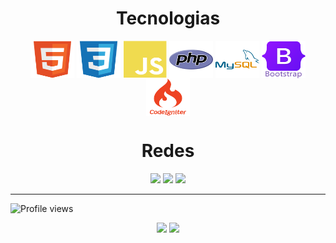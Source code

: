 <h1 align="center">Tecnologias</h1>

<div align="center" style="display: inline_block">
  <img align="center" alt="HTML" height="60" width="70" src="https://raw.githubusercontent.com/devicons/devicon/master/icons/html5/html5-original.svg">
  <img align="center" alt="CSS" height="60" width="70" src="https://raw.githubusercontent.com/devicons/devicon/master/icons/css3/css3-original.svg">
  <img align="center" alt="Js" height="60" width="70" src="https://raw.githubusercontent.com/devicons/devicon/master/icons/javascript/javascript-plain.svg">
   <img align="center" alt="php" height="60" width="70" src="https://raw.githubusercontent.com/devicons/devicon/master/icons/php/php-original.svg">
  <img align="center" alt="mysql" height="60" width="70" src="https://github.com/devicons/devicon/blob/master/icons/mysql/mysql-original-wordmark.svg">
  <img align="center" alt="bootstrap" height="60" width="70" src="https://github.com/devicons/devicon/blob/master/icons/bootstrap/bootstrap-original-wordmark.svg">
  <img align="center" alt="bootstrap" height="60" width="70" src="https://github.com/devicons/devicon/blob/master/icons/codeigniter/codeigniter-plain-wordmark.svg">
</div>

<div align="center">
  <h1>Redes</h1>
  <a href="https://instagram.com/malu_lsilva" target="_blank"><img src="https://img.shields.io/badge/-Instagram-%23E4405F?style=for-the-badge&logo=instagram&logoColor=white" target="_blank"></a>
  <a href = "mailto:marialuizalopessilva.10@gmail.com"><img src="https://img.shields.io/badge/-Gmail-%23333?style=for-the-badge&logo=gmail&logoColor=white" target="_blank"></a>
  <a href="https://www.linkedin.com/in/malu-lopes-sil/" target="_blank"><img src="https://img.shields.io/badge/-LinkedIn-%230077B5?style=for-the-badge&logo=linkedin&logoColor=white" target="_blank"></a>
</div>
<hr>

<div align="center">
  <p align="left"> <img src="https://komarev.com/ghpvc/?username=malu-ls" alt="Profile views" /> </p>
<picture>
  <source
    srcset="https://github-readme-stats.vercel.app/api?username=malu-ls&show_icons=true&theme=transparent"
    media="(prefers-color-scheme: dark)"
  />
  <source
    srcset="https://github-readme-stats.vercel.app/api?username=malu-ls&show_icons=true"
    media="(prefers-color-scheme: light), (prefers-color-scheme: no-preference)"
  />
  <img src="https://github-readme-stats.vercel.app/api?username=malu-ls&show_icons=true" />
</picture>
<picture>
  <source
    srcset="https://github-readme-stats.vercel.app/api/top-langs/?username=anuraghazra&layout=donut&theme=transparent"
    media="(prefers-color-scheme: dark)"
  />
  <source
    srcset="https://github-readme-stats.vercel.app/api?username=malu-ls&show_icons=true"
    media="(prefers-color-scheme: light), (prefers-color-scheme: no-preference)"
  />
  <img src="https://github-readme-stats.vercel.app/api?username=malu-ls&show_icons=true" />
</picture>
</div>
